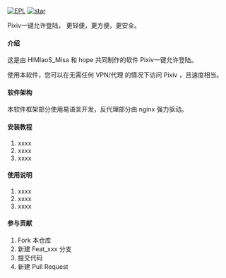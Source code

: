 <a href="http://epl.eyuyan.com/"><img src="https://img.shields.io/badge/Language-EPL-green.svg" alt="EPL" /></a> <a href='https://gitee.com/himlaos_misa/OneKeyPixivLogin'><img src='https://gitee.com/himlaos_misa/OneKeyPixivLogin/badge/star.svg?theme=dark' alt='star' /></a>

Pixiv一键允许登陆， 更轻便，更方便，更安全。

#### 介绍
这是由 HIMlaoS_Misa 和 hope 共同制作的软件 Pixiv一键允许登陆。

使用本软件，您可以在无需任何 VPN/代理 的情况下访问 Pixiv ，且速度相当。

#### 软件架构

本软件框架部分使用易语言开发，反代理部分由 nginx 强力驱动。

#### 安装教程

1.  xxxx
2.  xxxx
3.  xxxx

#### 使用说明

1.  xxxx
2.  xxxx
3.  xxxx

#### 参与贡献

1.  Fork 本仓库
2.  新建 Feat_xxx 分支
3.  提交代码
4.  新建 Pull Request

